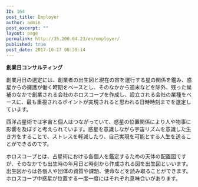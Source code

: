 ```yaml
---
ID: 164
post_title: Employer
author: admin
post_excerpt: ""
layout: page
permalink: http://35.200.64.23/en/employer/
published: true
post_date: 2017-10-17 08:39:14
---
```

<strong>創業日コンサルティング</strong>

<span style="font-weight: 400;">創業月日の選定には、創業者の出生図と現在の宙を運行する星の関係を鑑み、惑星からの擁護が働く時期をベースとし、そのなかから週末などを除外、残った候補のなかで創業される会社のホロスコープを作成し、設立される会社の業種をベースに、最も重視されるポイントが実現されると思われる日時時刻までを選定しています。</span>

<span style="font-weight: 400;">西洋占星術では宇宙と個人はつながっていて、惑星の位置関係により人や物事に影響を及ぼすと考えられています。惑星を意識しながら宇宙リズムを意識した生き方をすることで、ストレスを軽減したり、自己実現を可能とする人生を送ることができるのです。</span>

<span style="font-weight: 400;">ホロスコープとは、占星術における各個人を鑑定するための天体の配置図ですが、そのなかでも出生時の年月日と時刻から作成される図を出生図といいます。出生図からは各個人や団体の資質や課題、使命などを読み取ることができます。ホロスコープ中惑星が位置する一度一度にはそれぞれ意味合いがあります。</span>
